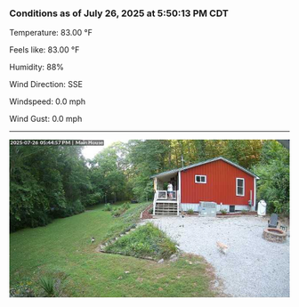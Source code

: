### Conditions as of July 26, 2025 at 5:50:13 PM CDT 

Temperature: 83.00 &deg;F

Feels like: 83.00 &deg;F

Humidity: 88%

Wind Direction: SSE

Windspeed: 0.0 mph

Wind Gust: 0.0 mph

---

<img src="./images/latest.jpeg"/>

